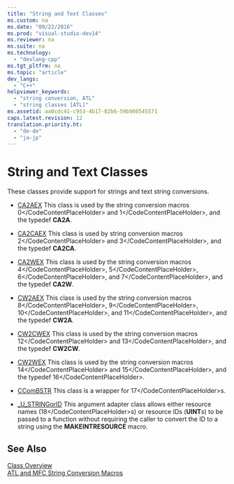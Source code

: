 ```yaml
---
title: "String and Text Classes"
ms.custom: na
ms.date: "09/22/2016"
ms.prod: "visual-studio-dev14"
ms.reviewer: na
ms.suite: na
ms.technology: 
  - "devlang-cpp"
ms.tgt_pltfrm: na
ms.topic: "article"
dev_langs: 
  - "C++"
helpviewer_keywords: 
  - "string conversion, ATL"
  - "string classes [ATL]"
ms.assetid: aa0cdc41-c953-4b17-82b6-59b908545571
caps.latest.revision: 12
translation.priority.ht: 
  - "de-de"
  - "ja-jp"
---
```

# String and Text Classes
These classes provide support for strings and text string conversions.  
  
-   [CA2AEX](../vs140/ca2aex-class.md) This class is used by the string conversion macros <CodeContentPlaceHolder>0\</CodeContentPlaceHolder> and <CodeContentPlaceHolder>1\</CodeContentPlaceHolder>, and the typedef **CA2A**.  
  
-   [CA2CAEX](../vs140/ca2caex-class.md) This class is used by string conversion macros <CodeContentPlaceHolder>2\</CodeContentPlaceHolder> and <CodeContentPlaceHolder>3\</CodeContentPlaceHolder>, and the typedef **CA2CA**.  
  
-   [CA2WEX](../vs140/ca2wex-class.md) This class is used by the string conversion macros <CodeContentPlaceHolder>4\</CodeContentPlaceHolder>, <CodeContentPlaceHolder>5\</CodeContentPlaceHolder>, <CodeContentPlaceHolder>6\</CodeContentPlaceHolder>, and <CodeContentPlaceHolder>7\</CodeContentPlaceHolder>, and the typedef **CA2W**.  
  
-   [CW2AEX](../vs140/cw2aex-class.md) This class is used by the string conversion macros <CodeContentPlaceHolder>8\</CodeContentPlaceHolder>, <CodeContentPlaceHolder>9\</CodeContentPlaceHolder>, <CodeContentPlaceHolder>10\</CodeContentPlaceHolder>, and <CodeContentPlaceHolder>11\</CodeContentPlaceHolder>, and the typedef **CW2A**.  
  
-   [CW2CWEX](../vs140/cw2cwex-class.md) This class is used by the string conversion macros <CodeContentPlaceHolder>12\</CodeContentPlaceHolder> and <CodeContentPlaceHolder>13\</CodeContentPlaceHolder>, and the typedef **CW2CW**.  
  
-   [CW2WEX](../vs140/cw2wex-class.md) This class is used by the string conversion macros <CodeContentPlaceHolder>14\</CodeContentPlaceHolder> and <CodeContentPlaceHolder>15\</CodeContentPlaceHolder>, and the typedef <CodeContentPlaceHolder>16\</CodeContentPlaceHolder>.  
  
-   [CComBSTR](../vs140/ccombstr-class.md) This class is a wrapper for <CodeContentPlaceHolder>17\</CodeContentPlaceHolder>s.  
  
-   [_U_STRINGorID](../vs140/_u_stringorid-class.md) This argument adapter class allows either resource names (<CodeContentPlaceHolder>18\</CodeContentPlaceHolder>s) or resource IDs (**UINT**s) to be passed to a function without requiring the caller to convert the ID to a string using the **MAKEINTRESOURCE** macro.  
  
## See Also  
 [Class Overview](../vs140/atl-class-overview.md)   
 [ATL and MFC String Conversion Macros](../vs140/atl-and-mfc-string-conversion-macros.md)